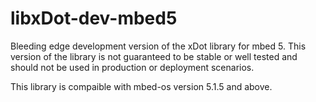 # libxDot-dev-mbed5
Bleeding edge development version of the xDot library for mbed 5. This version of the library is not guaranteed to be stable or well tested and should not be used in production or deployment scenarios.

This library is compaible with mbed-os version 5.1.5 and above.
